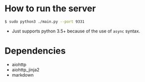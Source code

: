 # How to run the server

```bash
$ sudo python3 ./main.py --port 9331
```

* Just supports python 3.5+ because of the use of `async` syntax.


# Dependencies

- aiohttp
- aiohttp_jinja2
- markdown